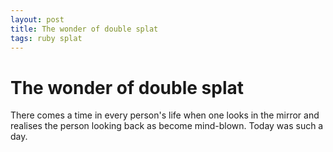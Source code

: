 ```yaml
---
layout: post
title: The wonder of double splat
tags: ruby splat
---
```


# The wonder of double splat

There comes a time in every person's life when one looks in the mirror and realises the person looking back as become mind-blown. Today was such a day.

